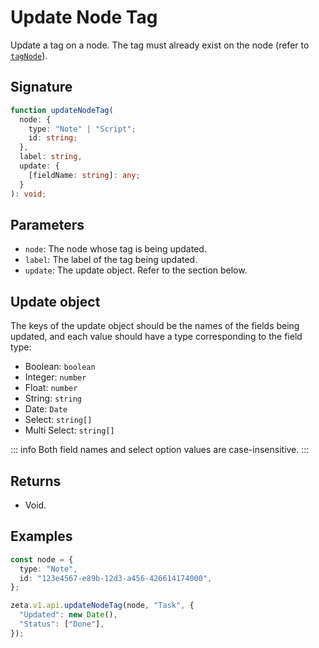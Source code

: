 # Update Node Tag

Update a tag on a node. The tag must already exist on the node (refer to [`tagNode`](/guide/zeta-api/main-api/tag-node)).

## Signature

```TypeScript
function updateNodeTag(
  node: {
    type: "Note" | "Script";
    id: string;
  },
  label: string,
  update: {
    [fieldName: string]: any;
  }
): void;
```

## Parameters

- `node`: The node whose tag is being updated.
- `label`: The label of the tag being updated.
- `update`: The update object. Refer to the section below.

## Update object

The keys of the update object should be the names of the fields being updated, and each value should have a type corresponding to the field type:

- Boolean: `boolean`
- Integer: `number`
- Float: `number`
- String: `string`
- Date: `Date`
- Select: `string[]`
- Multi Select: `string[]`

::: info
Both field names and select option values are case-insensitive.
:::

## Returns

- Void.

## Examples

```TypeScript
const node = {
  type: "Note",
  id: "123e4567-e89b-12d3-a456-426614174000",
};

zeta.v1.api.updateNodeTag(node, "Task", {
  "Updated": new Date(),
  "Status": ["Done"],
});
```
